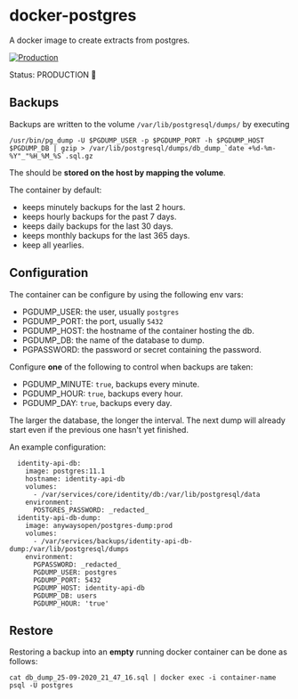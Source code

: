 # docker-postgres

A docker image to create extracts from postgres.

[![Production](https://github.com/anyways-open/docker-postgres/workflows/Production/badge.svg)](https://github.com/anyways-open/docker-postgres/actions?query=workflow%3AProduction)

Status: PRODUCTION :rocket:

## Backups

Backups are written to the volume `/var/lib/postgresql/dumps/` by executing 

  ```/usr/bin/pg_dump -U $PGDUMP_USER -p $PGDUMP_PORT -h $PGDUMP_HOST $PGDUMP_DB | gzip > /var/lib/postgresql/dumps/db_dump_`date +%d-%m-%Y"_"%H_%M_%S`.sql.gz```

The should be **stored on the host by mapping the volume**.

The container by default:
- keeps minutely backups for the last 2 hours.
- keeps hourly backups for the past 7 days.
- keeps daily backups for the last 30 days.
- keeps monthly backups for the last 365 days.
- keep all yearlies.

## Configuration

The container can be configure by using the following env vars:
- PGDUMP_USER: the user, usually `postgres`
- PGDUMP_PORT: the port, usually `5432`
- PGDUMP_HOST: the hostname of the container hosting the db.
- PGDUMP_DB: the name of the database to dump.
- PGPASSWORD: the password or secret containing the password.

Configure **one** of the following to control when backups are taken:
- PGDUMP_MINUTE: `true`, backups every minute.
- PGDUMP_HOUR: `true`, backups every hour.
- PGDUMP_DAY: `true`, backups every day.

The larger the database, the longer the interval. The next dump will already start even if the previous one hasn't yet finished.

An example configuration:

```
  identity-api-db:
    image: postgres:11.1
    hostname: identity-api-db
    volumes:
      - /var/services/core/identity/db:/var/lib/postgresql/data
    environment:
      POSTGRES_PASSWORD: _redacted_
  identity-api-db-dump:
    image: anywaysopen/postgres-dump:prod
    volumes:
      - /var/services/backups/identity-api-db-dump:/var/lib/postgresql/dumps
    environment:
      PGPASSWORD: _redacted_
      PGDUMP_USER: postgres
      PGDUMP_PORT: 5432
      PGDUMP_HOST: identity-api-db
      PGDUMP_DB: users
      PGDUMP_HOUR: 'true'
```

## Restore

Restoring a backup into an **empty** running docker container can be done as follows:

   `cat db_dump_25-09-2020_21_47_16.sql | docker exec -i container-name psql -U postgres`
   
   
